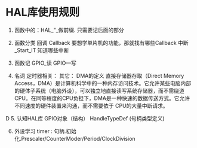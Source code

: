 
# HAL库使用规则
1. 函数中的：HAL_"_做前缀. 只需要记后面的部分

2. 函数分类
	回调 Callback	要想学单片机的功能，那就找有哪些Callback 
	中断 _Start_IT	知道哪些中断

3. 函数记 
	GPIO_读
	GPIO—写

4. 名词
定时器相关：
其它：
DMA的定义
直接存储器存取（Direct Memory Access，DMA）是计算机科学中的一种内存访问技术。它允许某些电脑内部的硬体子系统（电脑外设），可以独立地直接读写系统存储器，而不需绕道 CPU。在同等程度的CPU负担下，DMA是一种快速的数据传送方式。它允许不同速度的硬件装置来沟通，而不需要依于 CPU的大量中断请求。

D
5. 认知HAL库 
	GPIO对象（结构）
	HandleTypeDef (句柄类型定义)

6. 外设学习
	timer : 句柄.初始化.Prescaler/CounterModer/Period/ClockDivision
	